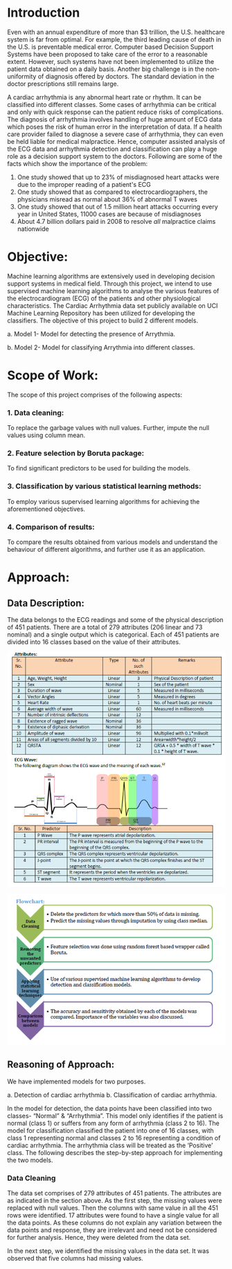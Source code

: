 # Introduction
Even with an annual expenditure of more than $3 trillion, the U.S. healthcare system is far from optimal. For example, the third leading cause of death in the U.S. is preventable medical error. Computer based Decision Support Systems have been proposed to take care of the error to a reasonable extent. However, such systems have not been implemented to utilize the patient data obtained on a daily basis. Another big challenge is in the non-uniformity of diagnosis offered by doctors. The standard deviation in the doctor prescriptions still remains large.

A cardiac arrhythmia is any abnormal heart rate or rhythm. It can be classified into different classes. Some cases of arrhythmia can be critical and only with quick response can the patient reduce risks of complications. The diagnosis of arrhythmia involves handling of huge amount of ECG data which poses the risk of human error in the interpretation of data. If a health care provider failed to diagnose a severe case of arrhythmia, they can even be held liable for medical malpractice. Hence, computer assisted analysis of the ECG data and arrhythmia detection and classification can play a huge role as a decision support system to the doctors. Following are some of the facts which show the importance of the problem:

1. One study showed that up to 23% of misdiagnosed heart attacks were due to the improper reading of a patient's ECG
2. One study showed that as compared to electrocardiographers, the physicians misread as normal about 36% of abnormal T waves
3. One study showed that out of 1.5 million heart attacks occurring every year in United States, 11000 cases are because of misdiagnoses
4. About 4.7 billion dollars paid in 2008 to resolve *all* malpractice claims nationwide

# Objective:

Machine learning algorithms are extensively used in developing decision support systems in medical field.
Through this project, we intend to use supervised machine learning algorithms to analyse the various features of the electrocardiogram (ECG) of the patients and other physiological characteristics. The Cardiac Arrhythmia data set publicly available on UCI Machine Learning Repository has been utilized for developing the classifiers. 
The objective of this project to build 2 different models.

a. Model 1- Model for detecting the presence of Arrythmia.

b. Model 2- Model for classifying Arrythmia into different classes.

# Scope of Work:
The scope of this project comprises of the following aspects:

### 1. Data cleaning:
To replace the garbage values with null values. Further, impute the null values using column mean.

### 2. Feature selection by Boruta package:
To find significant predictors to be used for building the models.

### 3. Classification by various statistical learning methods:
To employ various supervised learning algorithms for achieving the aforementioned objectives.

### 4. Comparison of results:
To compare the results obtained from various models and understand the behaviour of different algorithms, and further use it as an application.

# Approach:

## Data Description:
The data belongs to the ECG readings and some of the physical description of 451 patients.
There are a total of 279 attributes (206 linear and 73 nominal) and a single output which is categorical. Each of 451 patients are divided into 16 classes based on the value of their attributes.

![Image1](https://github.com/mustafashabbir10/Cardiac-Arrhythmia/blob/master/Images/Image1.PNG)

![Image2](https://github.com/mustafashabbir10/Cardiac-Arrhythmia/blob/master/Images/Image2.PNG)

## Reasoning of Approach:

We have implemented models for two purposes.

  a. Detection of cardiac arrhythmia
  b. Classification of cardiac arrhythmia.
  
In the model for detection, the data points have been classified into two classes- “Normal” & “Arrhythmia”. This model only identifies if the patient is normal (class 1) or suffers from any form of arrhythmia (class 2 to 16).
The model for classification classified the patient into one of 16 classes, with class 1 representing normal and classes 2 to 16 representing a condition of cardiac arrhythmia. The arrhythmia class will be treated as the ‘Positive’ class.
The following describes the step-by-step approach for implementing the two models.

### Data Cleaning

The data set comprises of 279 attributes of 451 patients. The attributes are as indicated in the section above.
As the first step, the missing values were replaced with null values. Then the columns with same value in all the 451 rows were identified. 17 attributes were found to have a single value for all the data points. As these columns do not explain any variation between the data points and response, they are irrelevant and need not be considered for further analysis. Hence, they were deleted from the data set.

In the next step, we identified the missing values in the data set.
It was observed that five columns had missing values.


